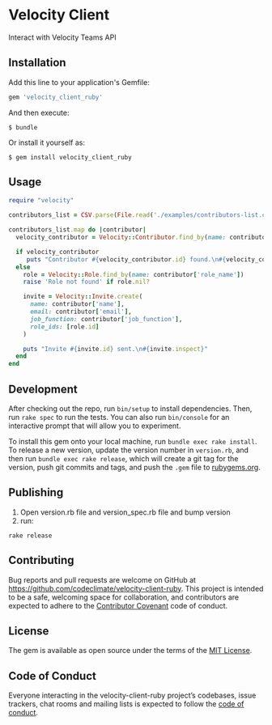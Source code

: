 # Velocity Client

Interact with Velocity Teams API

## Installation

Add this line to your application's Gemfile:

```ruby
gem 'velocity_client_ruby'
```

And then execute:

    $ bundle

Or install it yourself as:

    $ gem install velocity_client_ruby

## Usage

```ruby
require "velocity"

contributors_list = CSV.parse(File.read('./examples/contributors-list.csv'), headers: true)

contributors_list.map do |contributor|
  velocity_contributor = Velocity::Contributor.find_by(name: contributor['name'])

  if velocity_contributor
     puts "Contributor #{velocity_contributor.id} found.\n#{velocity_contributor.inspect}"
  else
    role = Velocity::Role.find_by(name: contributor['role_name'])
    raise 'Role not found' if role.nil?

    invite = Velocity::Invite.create(
      name: contributor['name'],
      email: contributor['email'],
      job_function: contributor['job_function'],
      role_ids: [role.id]
    )

    puts "Invite #{invite.id} sent.\n#{invite.inspect}"
  end
end
```

## Development

After checking out the repo, run `bin/setup` to install dependencies. Then, run `rake spec` to run the tests. You can also run `bin/console` for an interactive prompt that will allow you to experiment.

To install this gem onto your local machine, run `bundle exec rake install`. To release a new version, update the version number in `version.rb`, and then run `bundle exec rake release`, which will create a git tag for the version, push git commits and tags, and push the `.gem` file to [rubygems.org](https://rubygems.org).


## Publishing

1. Open version.rb file and version_spec.rb file and bump version
2. run:

```
rake release
```

## Contributing

Bug reports and pull requests are welcome on GitHub at https://github.com/codeclimate/velocity-client-ruby. This project is intended to be a safe, welcoming space for collaboration, and contributors are expected to adhere to the [Contributor Covenant](http://contributor-covenant.org) code of conduct.

## License

The gem is available as open source under the terms of the [MIT License](https://opensource.org/licenses/MIT).

## Code of Conduct

Everyone interacting in the velocity-client-ruby project’s codebases, issue trackers, chat rooms and mailing lists is expected to follow the [code of conduct](https://github.com/[USERNAME]/velocity_client_ruby/blob/master/CODE_OF_CONDUCT.md).
